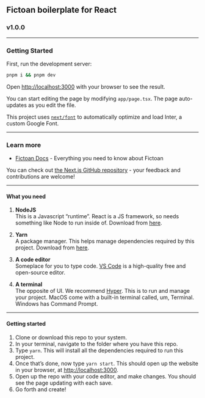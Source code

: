 ## Fictoan boilerplate for React
### v1.0.0

---

### Getting Started

First, run the development server:
```bash
pnpm i && pnpm dev
```

Open [http://localhost:3000](http://localhost:3000) with your browser to see the result.

You can start editing the page by modifying `app/page.tsx`. The page auto-updates as you edit the file.

This project uses [`next/font`](https://nextjs.org/docs/basic-features/font-optimization) to automatically optimize and load Inter, a custom Google Font.

---

### Learn more

- [Fictoan Docs](https://fictoan.io/) - Everything you need to know about Fictoan

You can check out [the Next.js GitHub repository](https://github.com/vercel/next.js/) - your feedback and contributions are welcome!

---

#### What you need
1. **NodeJS**<br/>
    This is a Javascript “runtime”. React is a JS framework, so needs something like Node to run inside of. Download from [here](https://nodejs.org/en/download/).
    
2. **Yarn**<br/>
    A package manager. This helps manage dependencies required by this project. Download from [here](https://classic.yarnpkg.com/en/docs/install).
    
3. **A code editor**<br/>
    Someplace for you to type code. [VS Code](https://code.visualstudio.com/) is a high-quality free and open-source editor.
    
4. **A terminal**<br/>
    The opposite of UI. We recommend [Hyper](https://hyper.is/). This is to run and manage your project. MacOS come with a built-in terminal called, um, Terminal. Windows has Command Prompt.

---

#### Getting started

1. Clone or download this repo to your system.
2. In your terminal, navigate to the folder where you have this repo.
3. Type `yarn`. This will install all the dependencies required to run this project.
4. Once that’s done, now type `yarn start`. This should open up the website in your browser, at [http://localhost:3000](http://localhost:3000).
5. Open up the repo with your code editor, and make changes. You should see the page updating with each save.
6. Go forth and create!
